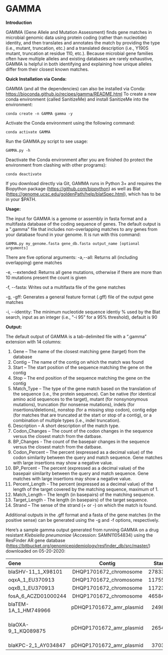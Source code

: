 # GAMMA
**Introduction**

GAMMA (Gene Allele and Mutation Assessment) finds gene matches in microbial genomic data using protein coding (rather than nucleotide) identity, and then translates and annotates the match by providing the type (i.e., mutant, truncation, etc.) and a translated description (i.e., Y190S mutant, truncation at residue 110, etc.). Because microbial gene families often have multiple alleles and existing databases are rarely exhaustive, GAMMA is helpful in both identifying and explaining how unique alleles differ from their closest known matches.

**Quick Installation via Conda:**

GAMMA (and all the dependencies) can also be installed via Conda:
https://bioconda.github.io/recipes/gamma/README.html
To create a new conda environment (called SanitizeMe) and install SanitizeMe into the environment:
```
conda create -n GAMMA gamma -y
```
Activate the Conda environment using the following command:
```
conda activate GAMMA
```
Run the GAMMA.py script to see usage:
```
GAMMA.py -h
```
Deactivate the Conda environment after you are finished (to protect the environment from clashing with other programs):
```
conda deactivate
```
If you download directly via Git, GAMMA runs in Python 3+ and requires the Biopython package (https://github.com/biopython) as well as Blat (https://genome.ucsc.edu/goldenPath/help/blatSpec.html), which has to be in your $PATH.

**Usage:**

The input for GAMMA is a genome or assembly in fasta format and a multifasta database of the coding sequence of genes. The default output is a ".gamma" file that includes non-overlapping matches to any genes from your database found in your genome. It is run with this command:
```
GAMMA.py my_genome.fasta gene_db.fasta output_name [optional arguments]
```
There are five optional arguments:
  -a,--all:            Returns all (including overlapping) gene matches
  
  -e, --extended:      Returns all gene mutations, otherwise if there are more than 10 mutations present the count is given
  
  -f, --fasta:         Writes out a multifasta file of the gene matches
  
  -g, -gff:            Generates a general feature format (.gff) file of the output gene matches
  
  -i, --identity:      The minimum nucleotide sequence identiy % used by the Blat search, input as an integer (i.e., "-i 95" for a 95% threshold), default is 90

**Output:**

The default output of GAMMA is a tab-delimited file with a “.gamma” extension with 14 columns:
1. Gene – The name of the closest matching gene (target) from the database
2. Contig – The name of the contig on which the match was found
3. Start – The start position of the sequence matching the gene on the contig
4. Stop – The end position of the sequence matching the gene on the contig 
5. Match_Type – The type of the gene match based on the translation of the sequence (i.e., the protein sequence). Can be native (for identical amino acid sequences to the target), mutant (for nonsynonymous mutations), truncation (for nonsense mutations), indels (for insertions/deletions), nonstop (for a missing stop codon), contig edge (for matches that are truncated at the start or stop of a contig), or a combination of multiple types (i.e., indel truncation).
6. Description – A short description of the match type.
7. Codon_Changes – The count of the codon changes in the sequence versus the closest match from the datbase.
8. BP_Changes - The count of the basepair changes in the sequence versus the closest match from the datbase.
9. Codon_Percent – The percent (expressed as a decimal value) of the codon similarity between the query and match sequence. Gene matches with large insertions may show a negative value.
10. BP_Percent - The percent (expressed as a decimal value) of the basepair similarity between the query and match sequence. Gene matches with large insertions may show a negative value.
11. Percent_Length - The percent (expressed as a decimal value) of the length of the target covered by the matching sequence, maximum of 1.
12. Match_Length – The length (in basepairs) of the matching sequence.
13. Target_Length - The length (in basepairs) of the target sequence.
14. Strand – The sense of the strand (+ or -) on which the match is found.

Additional outputs in the .gff format and a fasta of the gene matches (in the positive sense) can be generated using the -g and -f options, respectively.

Here’s a sample gamma output generated from running GAMMA on a drug resistant *Klebsiella pneumoniae* (Accession: SAMN11054834) using the ResFinder AR gene database (https://bitbucket.org/genomicepidemiology/resfinder_db/src/master/) downloaded on 05-20-2020:

Gene | Contig | Start | Stop | Match_Type | Description | Codon_Changes | BP_Changes | Codon_Percent | BP_Percent | Percent_Length | Match_Length | Target_Length | Strand |
| :--- | :---: | :---: | :---: | :---: | :---: | :---: | :---: | :---: | :---: | :---: | :---: | :---: | :---: |
| blaSHV-11_1_X98101 | DHQP1701672_chromosome | 2783310 | 2784171 | Native | No coding mutations | 0 | 8 | 1 | 0.9907 | 1 | 861 | 861 | + |
| oqxA_1_EU370913 | DHQP1701672_chromosome | 1175518 | 1176694 | Native | No coding mutations | 0 | 10 | 1 | 0.9915 | 1 | 1176 | 1176 | - |
| oqxB_1_EU370913 | DHQP1701672_chromosome | 1172342 | 1175495 | Mutant | G148N,G540S,D749E, | 3 | 39 | 0.9971 | 0.9876 | 1 | 3153 | 3153 | - |
| fosA_6_ACZD01000244 | DHQP1701672_chromosome | 4658498 | 4658918 | Native | No coding mutations | 0 | 12 | 1 | 0.9714 | 1 | 420 | 420 | - |
| blaTEM-1A_1_HM749966 | pDHQP1701672_amr_plasmid | 24988 | 25849 | Native | No coding mutations | 0 | 1 | 1 | 0.9988 | 1 | 861 | 861 | - |
| blaOXA-9_1_KQ089875 | pDHQP1701672_amr_plasmid | 26548 | 27373 | Truncation | truncation at codon 112 (of 275 codons),1 coding mutations | 1 | 1 | 0.9964 | 0.9988 | 1 | 825 | 825 | - |
| blaKPC-2_1_AY034847 | pDHQP1701672_amr_plasmid | 37034 | 37916 | Native | No coding mutations | 0 | 0 | 1 | 1 | 1 | 882 | 882 | - |
